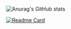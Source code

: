 ![Anurag's GitHub stats](https://github-readme-stats.vercel.app/api?username=prismOxO1&show_icons=true&rank_icon=github&theme=radical)

[![Readme Card](https://github-readme-stats.vercel.app/api/pin/?username=prismOxO1&repo=ApsaraNightmare&theme=gruvbox)](https://github.com/prismOxO1/ApsaraNightmare)

